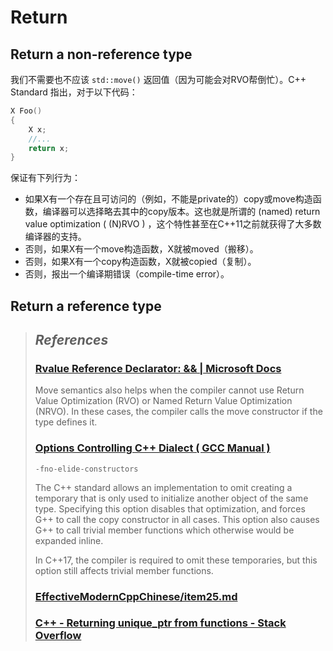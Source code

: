 # Return

## Return a non-reference type

我们不需要也不应该 `std::move()` 返回值（因为可能会对RVO帮倒忙）。C++ Standard 指出，对于以下代码：

```cpp
X Foo()
{
	X x;
	//...
	return x;
}
```

保证有下列行为：

- 如果X有一个存在且可访问的（例如，不能是private的）copy或move构造函数，编译器可以选择略去其中的copy版本。这也就是所谓的 (named) return value optimization ( (N)RVO ) ，这个特性甚至在C++11之前就获得了大多数编译器的支持。
- 否则，如果X有一个move构造函数，X就被moved（搬移）。
- 否则，如果X有一个copy构造函数，X就被copied（复制）。
- 否则，报出一个编译期错误（compile-time error）。

## Return a reference type







> ## *References*
>
> ### [Rvalue Reference Declarator: && | Microsoft Docs](https://docs.microsoft.com/en-us/cpp/cpp/rvalue-reference-declarator-amp-amp?view=msvc-160)
>
> Move semantics also helps when the compiler cannot use Return Value Optimization (RVO) or Named Return Value Optimization (NRVO). In these cases, the compiler calls the move constructor if the type defines it.
>
> ### [Options Controlling C++ Dialect ( GCC Manual )](https://gcc.gnu.org/onlinedocs/gcc-11.2.0/gcc/C_002b_002b-Dialect-Options.html#C_002b_002b-Dialect-Options)
>
> `-fno-elide-constructors`
>
> The C++ standard allows an implementation to omit creating a temporary that is only used to initialize another object of the same type. Specifying this option disables that optimization, and forces G++ to call the copy constructor in all cases. This option also causes G++ to call trivial member functions which otherwise would be expanded inline.
>
> In C++17, the compiler is required to omit these temporaries, but this option still affects trivial member functions.
>
> ### [EffectiveModernCppChinese/item25.md](https://github.com/kelthuzadx/EffectiveModernCppChinese/blob/master/5.RRefMovSemPerfForw/item25.md)
>
> ### [C++ - Returning unique_ptr from functions - Stack Overflow](https://stackoverflow.com/questions/4316727/returning-unique-ptr-from-functions)
>
> 

